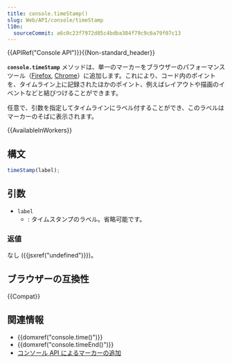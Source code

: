 ```yaml
---
title: console.timeStamp()
slug: Web/API/console/timeStamp
l10n:
  sourceCommit: a6c0c23f7972d85c4bdba384f79c9c6a79f07c13
---
```


{{APIRef("Console API")}}{{Non-standard_header}}

**`console.timeStamp`** メソッドは、単一のマーカーをブラウザーのパフォーマンスツール（[Firefox](https://profiler.firefox.com/docs/#/), [Chrome](https://developer.chrome.com/docs/devtools/evaluate-performance/reference/)）に追加します。これにより、コード内のポイントを、タイムライン上に記録されたほかのポイント、例えばレイアウトや描画のイベントなどと結びつけることができます。

任意で、引数を指定してタイムラインにラベル付することができ、このラベルはマーカーのそばに表示されます。

{{AvailableInWorkers}}

## 構文

```js
timeStamp(label);
```

## 引数

- `label`
  - : タイムスタンプのラベル。省略可能です。

### 返値

なし ({{jsxref("undefined")}})。

## ブラウザーの互換性

{{Compat}}

## 関連情報

- {{domxref("console.time()")}}
- {{domxref("console.timeEnd()")}}
- [コンソール API によるマーカーの追加](https://web.archive.org/web/20211207010020/https://firefox-source-docs.mozilla.org/devtools-user/performance/waterfall/index.html#adding-markers-with-the-console-api)
